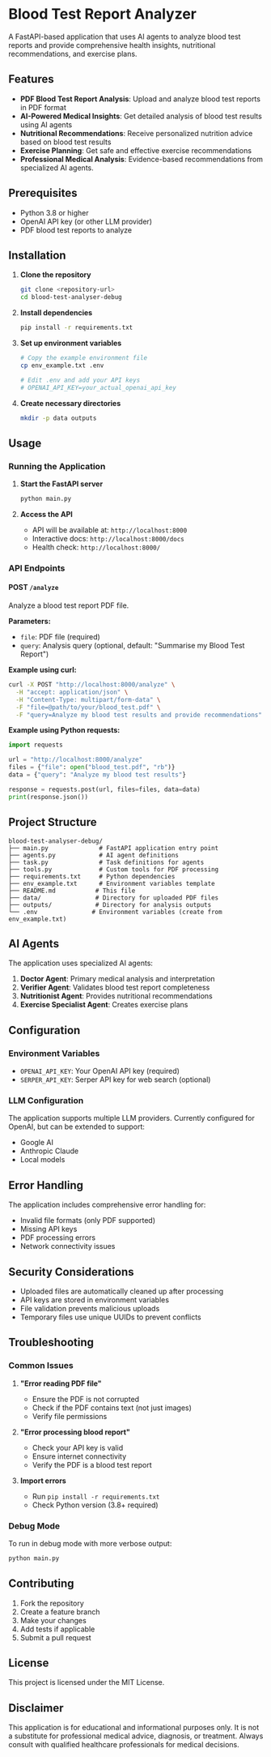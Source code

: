# Blood Test Report Analyzer

A FastAPI-based application that uses AI agents to analyze blood test reports and provide comprehensive health insights, nutritional recommendations, and exercise plans.

## Features

- **PDF Blood Test Report Analysis**: Upload and analyze blood test reports in PDF format
- **AI-Powered Medical Insights**: Get detailed analysis of blood test results using AI agents
- **Nutritional Recommendations**: Receive personalized nutrition advice based on blood test results
- **Exercise Planning**: Get safe and effective exercise recommendations
- **Professional Medical Analysis**: Evidence-based recommendations from specialized AI agents.

## Prerequisites

- Python 3.8 or higher
- OpenAI API key (or other LLM provider)
- PDF blood test reports to analyze

## Installation

1. **Clone the repository**
   ```bash
   git clone <repository-url>
   cd blood-test-analyser-debug
   ```

2. **Install dependencies**
   ```bash
   pip install -r requirements.txt
   ```

3. **Set up environment variables**
   ```bash
   # Copy the example environment file
   cp env_example.txt .env
   
   # Edit .env and add your API keys
   # OPENAI_API_KEY=your_actual_openai_api_key
   ```

4. **Create necessary directories**
   ```bash
   mkdir -p data outputs
   ```

## Usage

### Running the Application

1. **Start the FastAPI server**
   ```bash
   python main.py
   ```

2. **Access the API**
   - API will be available at: `http://localhost:8000`
   - Interactive docs: `http://localhost:8000/docs`
   - Health check: `http://localhost:8000/`

### API Endpoints

#### POST `/analyze`
Analyze a blood test report PDF file.

**Parameters:**
- `file`: PDF file (required)
- `query`: Analysis query (optional, default: "Summarise my Blood Test Report")

**Example using curl:**
```bash
curl -X POST "http://localhost:8000/analyze" \
  -H "accept: application/json" \
  -H "Content-Type: multipart/form-data" \
  -F "file=@path/to/your/blood_test.pdf" \
  -F "query=Analyze my blood test results and provide recommendations"
```

**Example using Python requests:**
```python
import requests

url = "http://localhost:8000/analyze"
files = {"file": open("blood_test.pdf", "rb")}
data = {"query": "Analyze my blood test results"}

response = requests.post(url, files=files, data=data)
print(response.json())
```

## Project Structure

```
blood-test-analyser-debug/
├── main.py              # FastAPI application entry point
├── agents.py            # AI agent definitions
├── task.py              # Task definitions for agents
├── tools.py             # Custom tools for PDF processing
├── requirements.txt     # Python dependencies
├── env_example.txt      # Environment variables template
├── README.md           # This file
├── data/               # Directory for uploaded PDF files
├── outputs/            # Directory for analysis outputs
└── .env               # Environment variables (create from env_example.txt)
```

## AI Agents

The application uses specialized AI agents:

1. **Doctor Agent**: Primary medical analysis and interpretation
2. **Verifier Agent**: Validates blood test report completeness
3. **Nutritionist Agent**: Provides nutritional recommendations
4. **Exercise Specialist Agent**: Creates exercise plans

## Configuration

### Environment Variables

- `OPENAI_API_KEY`: Your OpenAI API key (required)
- `SERPER_API_KEY`: Serper API key for web search (optional)

### LLM Configuration

The application supports multiple LLM providers. Currently configured for OpenAI, but can be extended to support:
- Google AI
- Anthropic Claude
- Local models

## Error Handling

The application includes comprehensive error handling for:
- Invalid file formats (only PDF supported)
- Missing API keys
- PDF processing errors
- Network connectivity issues

## Security Considerations

- Uploaded files are automatically cleaned up after processing
- API keys are stored in environment variables
- File validation prevents malicious uploads
- Temporary files use unique UUIDs to prevent conflicts

## Troubleshooting

### Common Issues

1. **"Error reading PDF file"**
   - Ensure the PDF is not corrupted
   - Check if the PDF contains text (not just images)
   - Verify file permissions

2. **"Error processing blood report"**
   - Check your API key is valid
   - Ensure internet connectivity
   - Verify the PDF is a blood test report

3. **Import errors**
   - Run `pip install -r requirements.txt`
   - Check Python version (3.8+ required)

### Debug Mode

To run in debug mode with more verbose output:
```bash
python main.py
```

## Contributing

1. Fork the repository
2. Create a feature branch
3. Make your changes
4. Add tests if applicable
5. Submit a pull request

## License

This project is licensed under the MIT License.

## Disclaimer

This application is for educational and informational purposes only. It is not a substitute for professional medical advice, diagnosis, or treatment. Always consult with qualified healthcare professionals for medical decisions.
